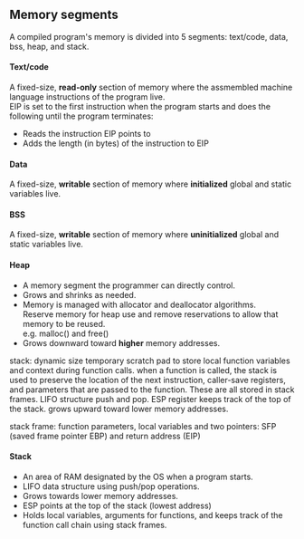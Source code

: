 ## Memory segments

A compiled program's memory is divided into 5 segments: text/code, data, bss, heap, and stack.

#### Text/code
A fixed-size, **read-only** section of memory where the assmembled machine language instructions of the program live. \
EIP is set to the first instruction when the program starts and does the following until the program terminates:
- Reads the instruction EIP points to
- Adds the length (in bytes) of the instruction to EIP

#### Data
A fixed-size, **writable** section of memory where **initialized** global and static variables live.

#### BSS
A fixed-size, **writable** section of memory where **uninitialized** global and static variables live.

#### Heap
- A memory segment the programmer can directly control.
- Grows and shrinks as needed.
- Memory is managed with allocator and deallocator algorithms.\
Reserve memory for heap use and remove reservations to allow that memory to be reused.\
e.g. malloc() and free()
- Grows downward toward **higher** memory addresses.

stack: dynamic size temporary scratch pad to store local function variables and context during function calls. when a function is called, the stack is used to preserve the location of the next instruction, caller-save registers, and parameters that are passed to the function. These are all stored in stack frames. LIFO structure push and pop. ESP register keeps track of the top of the stack. grows upward toward lower memory addresses.

stack frame: function parameters, local variables and two pointers: SFP (saved frame pointer EBP) and return address (EIP)



#### Stack
- An area of RAM designated by the OS when a program starts.
- LIFO data structure using push/pop operations.
- Grows towards lower memory addresses.
- ESP points at the top of the stack (lowest address)
- Holds local variables, arguments for functions, and keeps track of the function call chain using stack frames.
